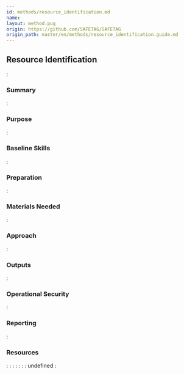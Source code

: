 ```yaml
---
id: methods/resource_identification.md
name: 
layout: method.pug
origin: https://github.com/SAFETAG/SAFETAG
origin_path: master/en/methods/resource_identification.guide.md
---
```

## Resource Identification

:[](../reporting/resource_identification/quote.md)
### Summary

:[](../reporting/resource_identification/summary.md)
### Purpose

:[](../reporting/resource_identification/purpose.md)
### Baseline Skills

:[](../reporting/resource_identification/baseline_skills.md)
### Preparation

:[](../reporting/resource_identification/preparation.md)
### Materials Needed

:[](../reporting/resource_identification/materials_needed.md)
### Approach

:[](../reporting/resource_identification/approach.md)
### Outputs

:[](../reporting/resource_identification/output.md)
### Operational Security

:[](../reporting/resource_identification/operational_security.md)
### Reporting

:[](../reporting/resource_identification/reporting.md)
### Resources

:[](../references/resource_identification.overview.md)
:[](../references/digital_security_guides.md)
:[](../references/digi_sec_tech_reference_guides.md)
:[](../references/financial_resources.md)
:[](../references/training_resources.md)
:[](../references/emergency_resources.md)
:[](../references/resource_lists.md)
undefined
:[](../references/footnotes.md)
